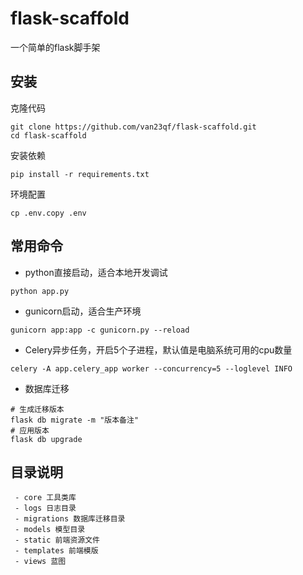 # flask-scaffold
一个简单的flask脚手架

## 安装

克隆代码

```
git clone https://github.com/van23qf/flask-scaffold.git
cd flask-scaffold
```

安装依赖

```
pip install -r requirements.txt
```

环境配置

```
cp .env.copy .env
```

## 常用命令

 - python直接启动，适合本地开发调试

```
python app.py
```

 - gunicorn启动，适合生产环境

```
gunicorn app:app -c gunicorn.py --reload
```

 - Celery异步任务，开启5个子进程，默认值是电脑系统可用的cpu数量

```
celery -A app.celery_app worker --concurrency=5 --loglevel INFO
```

 - 数据库迁移

```
# 生成迁移版本
flask db migrate -m "版本备注"
# 应用版本
flask db upgrade
```

## 目录说明

```
 - core 工具类库
 - logs 日志目录
 - migrations 数据库迁移目录
 - models 模型目录
 - static 前端资源文件
 - templates 前端模版
 - views 蓝图
```
